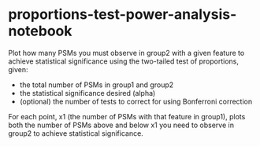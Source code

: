 # proportions-test-power-analysis-notebook

Plot how many PSMs you must observe in group2 with a given feature to achieve statistical
significance using the two-tailed test of proportions, given:

- the total number of PSMs in group1 and group2
- the statistical significance desired (alpha)
- (optional) the number of tests to correct for using Bonferroni correction

For each point, x1 (the number of PSMs with that feature in group1), plots both the number
of PSMs above and below x1 you need to observe in group2 to achieve statistical significance.